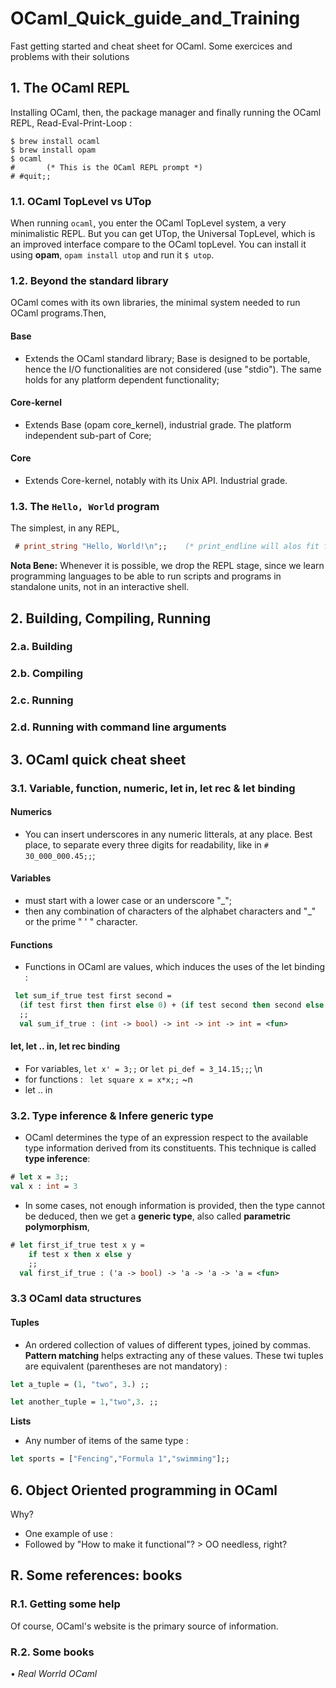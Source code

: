 # OCaml_Quick_guide_and_Training
Fast getting started and cheat sheet for OCaml. Some exercices and problems with their solutions

## 1. The OCaml REPL

Installing OCaml, then, the package manager and finally running the OCaml REPL, Read-Eval-Print-Loop :
```shell
$ brew install ocaml
$ brew install opam
$ ocaml
#       (* This is the OCaml REPL prompt *)
# #quit;;
```

### 1.1. OCaml TopLevel vs UTop

When running ```ocaml```, you enter the OCaml TopLevel system, a very minimalistic REPL. But you can get UTop, the Universal TopLevel, which is an improved interface compare to the OCaml topLevel. You can install it using __opam__, ```opam install utop``` and run it ```$ utop```.


### 1.2. Beyond the standard library

OCaml comes with its own libraries, the minimal system needed to run OCaml programs.Then,

#### Base
- Extends the OCaml standard library; Base is designed to be portable, hence the I/O functionalities are not considered (use "stdio"). The same holds for any platform dependent functionality;

#### Core-kernel
- Extends Base (opam core_kernel), industrial grade. The platform independent sub-part of Core;

#### Core
- Extends Core-kernel, notably with its Unix API. Industrial grade.


### 1.3. The ```Hello, World``` program
The simplest, in any REPL,
```OCaml
 # print_string "Hello, World!\n";;    (* print_endline will alos fit for the \n job *)
```


**Nota Bene:** Whenever it is possible, we drop the REPL stage, since we learn programming languages to be able to run scripts and programs in standalone units, not in an interactive shell.







## 2. Building, Compiling, Running
### 2.a. Building
### 2.b. Compiling
### 2.c. Running
### 2.d. Running with command line arguments







## 3. OCaml quick cheat sheet

### 3.1. Variable, function, numeric, let in, let rec & let binding

#### Numerics
- You can insert underscores in any numeric litterals, at any place. Best place, to separate every three digits for readability, like in ```# 30_000_000.45;;```;

#### Variables
- must start with a lower case or an underscore "_";
- then any combination of characters of the alphabet characters and "\_" or the prime " ' " character.

#### Functions
- Functions in OCaml are values, which induces the uses of the let binding :
```ocaml
 let sum_if_true test first second =
  (if test first then first else 0) + (if test second then second else 0)
  ;;
  val sum_if_true : (int -> bool) -> int -> int -> int = <fun>
  ```

#### let, let .. in, let rec binding
- For variables, ```let x' = 3;;``` or ```let pi_def = 3_14.15;;```; \n
- for functions : ``` let square x = x*x;;``` ~n
- let .. in


### 3.2. Type inference & Infere generic type
- OCaml determines the type of an expression respect to the available type information derived from its constituents. This technique is called __type inference__:
```ocaml
# let x = 3;;
val x : int = 3
```
- In some cases, not enough information is provided, then the type cannot be deduced, then we get a __generic type__, also called __parametric polymorphism__,
```ocaml
# let first_if_true test x y =
    if test x then x else y
    ;;
  val first_if_true : ('a -> bool) -> 'a -> 'a -> 'a = <fun>
```

### 3.3 OCaml data structures

#### Tuples
- An ordered collection of values of different types, joined by commas. __Pattern matching__ helps extracting any of these values. These twi tuples are equivalent (parentheses are not mandatory) :
```ocaml
let a_tuple = (1, "two", 3.) ;;

let another_tuple = 1,"two",3. ;;
```

**Lists**
- Any number of items of the same type :
```OCaml
let sports = ["Fencing","Formula 1","swimming"];;
```








## 6. Object Oriented programming in OCaml
Why?
- One example of use :
- Followed by "How to make it functional"? > OO needless, right?
## R. Some references: books
### R.1. Getting some help
Of course, OCaml's website is the primary source of information.
### R.2. Some books
• _Real Worrld OCaml_
